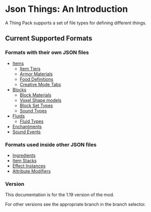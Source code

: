 # Json Things: An Introduction

A Thing Pack supports a set of file types for defining different things.

## Current Supported Formats

### Formats with their own JSON files

* [Items](./formats/Items.md)
  * [Item Tiers](./formats/ItemTiers.md)
  * [Armor Materials](./formats/ArmorMaterials.md)
  * [Food Definitions](./formats/Food.md)
  * [Creative Mode Tabs](./formats/CreativeModeTabs.md)
* [Blocks](./formats/Blocks.md)
  * [Block Materials](./formats/BlockMaterials.md)
  * [Voxel Shape models](./formats/VoxelShapes.md)
  * [Block Set Types](./formats/BlockSetTypes.md)
  * [Sound Types](./formats/SoundTypes.md)
* [Fluids](./formats/Fluids.md)
  * [Fluid Types](./formats/FluidTypes.md)
* [Enchantments](./formats/Enchantments.md)
* [Sound Events](./formats/SoundEvents.md)

### Formats used inside other JSON files

* [Ingredients](./formats/Ingredient.md)
* [Item Stacks](./formats/ItemStack.md)
* [Effect Instances](./formats/EffectInstances.md)
* [Attribute Modifiers](./formats/AttributeModifiers.md)

### Version

This documentation is for the 1.19 version of the mod.

For other versions see the appropriate branch in the branch selector.